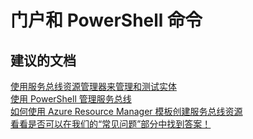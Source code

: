 <properties
    pageTitle="portal and powershell commands"
    description="门户和 PowerShell 命令"
    service="microsoft.servicebus"
    resource="namespaces"
    authors="aashu"
    displayOrder=""
    selfHelpType="generic"
    supportTopicIds="32421025"
    resourceTags=""
    productPesIds="13186"
    cloudEnvironments="public"
/>


# 门户和 PowerShell 命令

## **建议的文档**
[使用服务总线资源管理器来管理和测试实体](https://code.msdn.microsoft.com/Service-Bus-Explorer-f2abca5a)<br>
[使用 PowerShell 管理服务总线](https://azure.microsoft.com/documentation/articles/service-bus-powershell-how-to-provision/)<br>
[如何使用 Azure Resource Manager 模板创建服务总线资源](https://azure.microsoft.com/documentation/articles/service-bus-resource-manager-overview/)<br>
[看看是否可以在我们的“常见问题”部分中找到答案！](https://azure.microsoft.com/documentation/articles/service-bus-faq/)


<!--HONumber=Aug16_HO4-->


